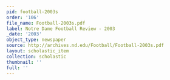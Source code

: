 ```yaml
---
pid: football-2003s
order: '106'
file_name: Football-2003s.pdf
label: Notre Dame Football Review - 2003
_date: '2003'
object_type: newspaper
source: http://archives.nd.edu/Football/Football-2003s.pdf
layout: scholastic_item
collection: scholastic
thumbnail: ''
full: ''
---
```

